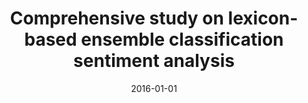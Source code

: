 ---
# Documentation: https://wowchemy.com/docs/managing-content/

title: Comprehensive study on lexicon-based ensemble classification sentiment analysis
subtitle: ''
summary: ''
authors:
- Łukasz M. Augustyniak
- szymanski
- kajdanowicz
- Włodzimierz J. Tuligłowicz
tags: []
categories: []
date: '2016-01-01'
lastmod: 2022-10-07T05:04:01Z
featured: false
draft: false

# Featured image
# To use, add an image named `featured.jpg/png` to your page's folder.
# Focal points: Smart, Center, TopLeft, Top, TopRight, Left, Right, BottomLeft, Bottom, BottomRight.
image:
  caption: ''
  focal_point: ''
  preview_only: false

# Projects (optional).
#   Associate this post with one or more of your projects.
#   Simply enter your project's folder or file name without extension.
#   E.g. `projects = ["internal-project"]` references `content/project/deep-learning/index.md`.
#   Otherwise, set `projects = []`.
projects: []
publishDate: '2022-10-07T05:04:00.852167Z'
publication_types:
- '2'
abstract: ''
publication: '*Entropy*'
doi: 10.3390/e18010004
---
